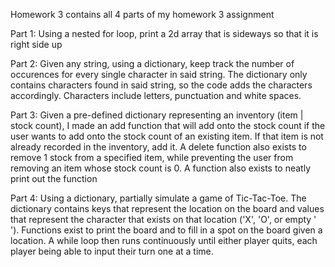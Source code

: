Homework 3 contains all 4 parts of my homework 3 assignment

Part 1: Using a nested for loop, print a 2d array that is sideways so that it is right side up

Part 2: Given any string, using a dictionary, keep track the number of occurences for every single character in said string. The dictionary only contains characters found in said string, so the code adds the characters accordingly. Characters include letters, punctuation and white spaces.

Part 3: Given a pre-defined dictionary representing an inventory (item | stock count), I made an add function that will add onto the stock count if the user wants to add onto the stock count of an existing item. If that item is not already recorded in the inventory, add it. A delete function also exists to remove 1 stock from a specified item, while preventing the user from removing an item whose stock count is 0. A function also exists to neatly print out the function

Part 4: Using a dictionary, partially simulate a game of Tic-Tac-Toe. The dictionary contains keys that represent the location on the board and values that represent the character that exists on that location ('X', 'O', or empty ' '). Functions exist to print the board and to fill in a spot on the board given a location. A while loop then runs continuously until either player quits, each player being able to input their turn one at a time.
